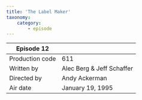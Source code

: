 ```yaml
---
title: 'The Label Maker'
taxonomy:
    category:
        - episode
---
```


| Episode 12 | |
|-----------------|--------------------------------|
| Production code | 611                            |
| Written by      | Alec Berg & Jeff Schaffer |
| Directed by     | Andy Ackerman                   |
| Air date        | January 19, 1995                   |
